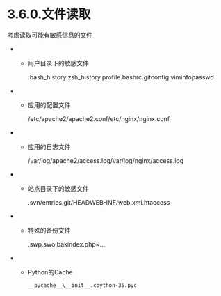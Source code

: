# 3.6.0.文件读取

考虑读取可能有敏感信息的文件

- - 用户目录下的敏感文件

    .bash_history.zsh_history.profile.bashrc.gitconfig.viminfopasswd

- - 应用的配置文件

    /etc/apache2/apache2.conf/etc/nginx/nginx.conf

- - 应用的日志文件

    /var/log/apache2/access.log/var/log/nginx/access.log

- - 站点目录下的敏感文件

    .svn/entries.git/HEADWEB-INF/web.xml.htaccess

- - 特殊的备份文件

    .swp.swo.bakindex.php~...

- - Python的Cache

    `__pycache__\__init__.cpython-35.pyc`
